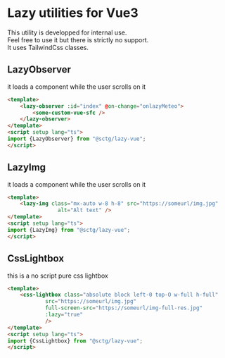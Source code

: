# Lazy utilities for Vue3
This utility is developped for internal use.  
Feel free to use it but there is strictly no support.  
It uses TailwindCss classes.

## LazyObserver
it loads a component while the user scrolls on it
```html
<template>
    <lazy-observer :id="index" @on-change="onlazyMeteo">
        <some-custom-vue-sfc />
    </lazy-observer>
</template>
<script setup lang="ts">
import {LazyObserver} from "@sctg/lazy-vue";
</script>
```
## LazyImg
it loads a component while the user scrolls on it
```html
<template>
    <lazy-img class="mx-auto w-8 h-8" src="https://someurl/img.jpg"
                alt="Alt text" />
</template>
<script setup lang="ts">
import {LazyImg} from "@sctg/lazy-vue";
</script>
```

## CssLightbox
this is a no script pure css lightbox
```html
<template>
    <css-lightbox class="absolute block left-0 top-O w-full h-full"
            src="https://someurl/img.jpg"
            full-screen-src="https://someurl/img-full-res.jpg"
            :lazy="true"
            />
</template>
<script setup lang="ts">
import {CssLightbox} from "@sctg/lazy-vue";
</script>

```